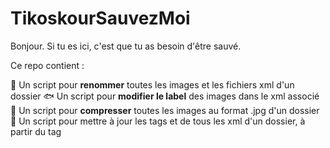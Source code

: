 # TikoskourSauvezMoi

Bonjour. Si tu es ici, c'est que tu as besoin d'être sauvé.

Ce repo contient :

🐠 Un script pour **renommer** toutes les images et les fichiers xml d'un dossier 
🐟 Un script pour **modifier le label** des images dans le xml associé
🐳 Un script pour **compresser** toutes les images au format .jpg d'un dossier
🐋 Un script pour mettre à jour les tags <path> et <folder> de tous les xml d'un dossier, à partir du tag <filename> 

